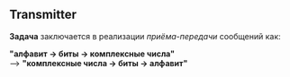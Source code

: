 ## Transmitter

__Задача__ заключается в реализации _приёма-передачи_ сообщений как:          

__"алфавит -> биты -> комплексные числа"__           
--> __"комплексные числа -> биты -> алфавит"__       